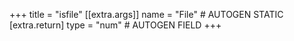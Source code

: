 +++
title = "isfile"
[[extra.args]]
name = "File" # AUTOGEN STATIC
[extra.return]
type = "num" # AUTOGEN FIELD
+++